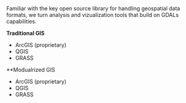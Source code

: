 ---
---

## 

Familiar with the key open source library for handling geospatial data formats, we turn analysis and vizualization tools that build on GDALs capabilities.

**Traditional GIS**

- ArcGIS (proprietary)
- QGIS
- GRASS

**Modualrized GIS

- ArcGIS (proprietary)
- QGIS
- GRASS
